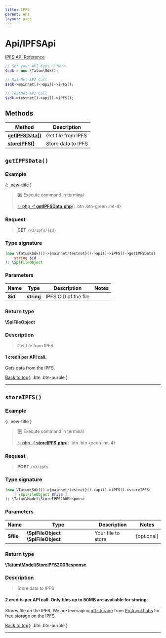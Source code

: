```yaml
---
title: IPFS
parent: API
layout: page
---
```


# Api/IPFSApi

[IPFS API Reference](https://apidoc.tatum.io/tag/IPFS/)

```php
// Set your API Keys 👇 here
$sdk = new \Tatum\Sdk();

// MainNet API Call
$sdk->mainnet()->api()->iPFS();

// TestNet API Call
$sdk->testnet()->api()->iPFS();
```

## Methods

Method | Description
------------- | -------------
[**getIPFSData()**](#getipfsdata) | Get file from IPFS
[**storeIPFS()**](#storeipfs) | Store data to IPFS


## `getIPFSData()`

### Example

{: .new-title }
> #️⃣ Execute command in terminal 
> 
> [✨ php -f **getIPFSData.php**](https://github.com/tatumio/tatum-php/blob/master/examples/Api/IPFSApi/getIPFSData.php){: .btn .btn-green .mt-4}

### Request

> **GET** `/v3/ipfs/{id}`

### Type signature

```php
(new \Tatum\Sdk())->{mainnet/testnet}()->api()->iPFS()->getIPFSData(
    string $id
): \SplFileObject
```

### Parameters

Name | Type | Description  | Notes
------------- | ------------- | ------------- | -------------
 **$id** | **string**  | IPFS CID of the file |

### Return type

**\SplFileObject**

### Description

> Get file from IPFS

#### 1 credit per API call.

 
Gets data from the IPFS.

[Back to top](#top){: .btn .btn-purple }

---


## `storeIPFS()`

### Example

{: .new-title }
> #️⃣ Execute command in terminal 
> 
> [✨ php -f **storeIPFS.php**](https://github.com/tatumio/tatum-php/blob/master/examples/Api/IPFSApi/storeIPFS.php){: .btn .btn-green .mt-4}

### Request

> **POST** `/v3/ipfs`

### Type signature

```php
(new \Tatum\Sdk())->{mainnet/testnet}()->api()->iPFS()->storeIPFS(
    [ \SplFileObject $file ]
): \Tatum\Model\StoreIPFS200Response
```

### Parameters

Name | Type | Description  | Notes
------------- | ------------- | ------------- | -------------
 **$file** | **\SplFileObject** **\SplFileObject**  | Your file to store | [optional]

### Return type

[**\Tatum\Model\StoreIPFS200Response**](../../Model/StoreIPFS200Response)

### Description

> Store data to IPFS

#### 2 credits per API call. Only files up to 50MB are available for storing.

 
Stores file on the IPFS. We are leveraging [nft.storage](https://nft.storage/) from [Protocol Labs](https://protocol.ai/) for free storage on the IPFS.

[Back to top](#top){: .btn .btn-purple }

---
